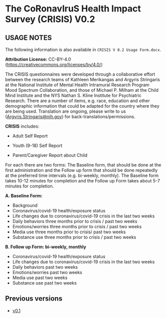 # The **C**o**R**onav**I**ru**S** Health **I**mpact **S**urvey (CRISIS) V0.2


## USAGE NOTES
The following information is also available in `CRISIS V 0.2 Usage Form.docx`.

**Attribution License:** CC-BY-4.0
([<span class="underline">https://creativecommons.org/licenses/by/4.0/</span>](https://creativecommons.org/licenses/by/4.0/))

The CRISIS questionnaires were developed through a collaborative effort between the research teams of Kathleen Merikangas and Argyris Stringaris at the National Institute of Mental Health Intramural Research Program Mood Spectrum Collaboration, and those of Michael P. Milham at the Child Mind Institute and the NYS Nathan S. Kline Institute for Psychiatric Research. There are a number of items, e.g. race, education and other demographic information that could be adapted for the country where they are being used. Translation are ongoing, please write to us (Argyris.Stringaris@nih.gov) for back-translations/permissions.

**CRISIS** includes:

  - Adult Self Report  

  - Youth (9-18) Self Report  

  - Parent/Caregiver Report about Child  

For each there are two forms: The Baseline form, that should be done at
the first administration and the Follow up form that should be done
repeatedly at the preferred time intervals (e.g. bi-weekly, monthly). 
The Baseline form takes 10-12 minutes for completion and the Follow up
Form takes about 5-7 minutes for completion.

**A. Baseline Form:**  
  - Background
  - Coronavirus/covid-19 health/exposure status  
  - Life changes due to coronavirus/covid-19 crisis in the last two weeks  
  - Daily behaviors three months prior to crisis / past two weeks  
  - Emotions/worries three months prior to crisis / past two weeks  
  - Media use three months prior to crisis/ past two weeks  
  - Substance use three months prior to crisis / past two weeks  

**B. Follow up Form: bi-weekly, monthly**  
  - Coronavirus/covid-19 health/exposure status  
  - Life changes due to coronavirus/covid-19 crisis in the last two weeks  
  - Daily behaviors past two weeks  
  - Emotions/worries past two weeks  
  - Media use past two weeks  
  - Substance use past two weeks

## Previous versions
  - [v0.1](https://github.com/nimh-mbdu/CRISIS/tree/d94bae3eba7b225f89fb310eae881d1d73ee9126)  
  